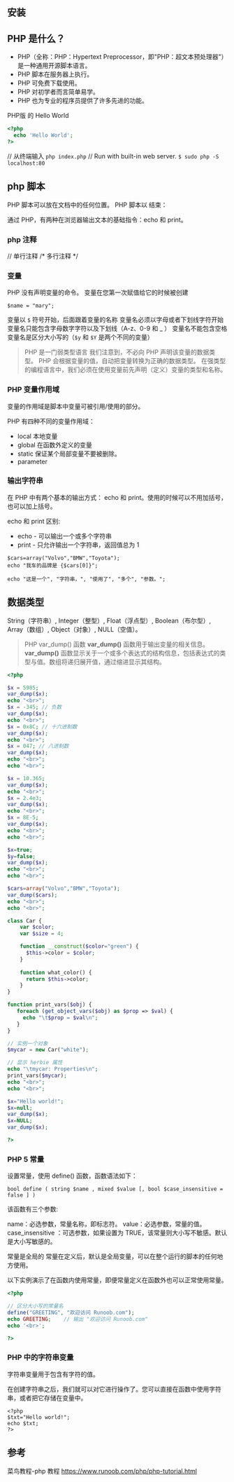 ## 安装

## PHP 是什么？
*   PHP（全称：PHP：Hypertext Preprocessor，即"PHP：超文本预处理器"）是一种通用开源脚本语言。
*   PHP 脚本在服务器上执行。
*   PHP 可免费下载使用。
*   PHP 对初学者而言简单易学。
*   PHP 也为专业的程序员提供了许多先进的功能。


PHP版 的 Hello World
```php
<?php
  echo 'Hello World';
?>
```

// 从终端输入
`php index.php` 
// Run with built-in web server.
`$ sudo php -S localhost:80` 

## php 脚本
PHP 脚本可以放在文档中的任何位置。
PHP 脚本以 <?php 开始，以 ?> 结束：


通过 PHP，有两种在浏览器输出文本的基础指令：echo 和 print。

### php 注释

// 单行注释
/*
多行注释
*/

### 变量

PHP 没有声明变量的命令。
变量在您第一次赋值给它的时候被创建

```
$name = "mary";
```

变量以 `$` 符号开始，后面跟着变量的名称
变量名必须以字母或者下划线字符开始
变量名只能包含字母数字字符以及下划线（A-z、0-9 和 _ ）
变量名不能包含空格
变量名是区分大小写的（`$y` 和 `$Y` 是两个不同的变量）

> PHP 是一门弱类型语言
我们注意到，不必向 PHP 声明该变量的数据类型。
PHP 会根据变量的值，自动把变量转换为正确的数据类型。
在强类型的编程语言中，我们必须在使用变量前先声明（定义）变量的类型和名称。

### PHP 变量作用域
变量的作用域是脚本中变量可被引用/使用的部分。

PHP 有四种不同的变量作用域：
* local 本地变量
* global 在函数外定义的变量
* static 保证某个局部变量不要被删除。
* parameter

### 输出字符串

在 PHP 中有两个基本的输出方式： echo 和 print。使用的时候可以不用加括号，也可以加上括号。

echo 和 print 区别:
* echo - 可以输出一个或多个字符串
* print - 只允许输出一个字符串，返回值总为 1

```
$cars=array("Volvo","BMW","Toyota");
echo "我车的品牌是 {$cars[0]}";

echo "这是一个", "字符串，", "使用了", "多个", "参数。";
```

## 数据类型
String（字符串）, Integer（整型）, Float（浮点型）, Boolean（布尔型）, Array（数组）, Object（对象）, NULL（空值）。

> PHP var_dump() 函数
**var_dump()** 函数用于输出变量的相关信息。
**var_dump()** 函数显示关于一个或多个表达式的结构信息，包括表达式的类型与值。数组将递归展开值，通过缩进显示其结构。

```php
<?php 

$x = 5985;
var_dump($x);
echo "<br>"; 
$x = -345; // 负数 
var_dump($x);
echo "<br>"; 
$x = 0x8C; // 十六进制数
var_dump($x);
echo "<br>";
$x = 047; // 八进制数
var_dump($x);
echo "<br>";
echo "<br>";

$x = 10.365;
var_dump($x);
echo "<br>"; 
$x = 2.4e3;
var_dump($x);
echo "<br>"; 
$x = 8E-5;
var_dump($x);
echo "<br>";
echo "<br>";

$x=true;
$y=false;
var_dump($x);
echo "<br>";
echo "<br>";

$cars=array("Volvo","BMW","Toyota");
var_dump($cars);
echo "<br>";
echo "<br>";

class Car {
    var $color;
    var $size = 4;

    function __construct($color="green") {
      $this->color = $color;
    }
    
    function what_color() {
      return $this->color;
    }
}

function print_vars($obj) {
   foreach (get_object_vars($obj) as $prop => $val) {
     echo "\t$prop = $val\n";
   }
}

// 实例一个对象
$mycar = new Car("white");

// 显示 herbie 属性
echo "\tmycar: Properties\n";
print_vars($mycar);
echo "<br>";
echo "<br>";

$x="Hello world!";
$x=null;
var_dump($x);
$x=NULL;
var_dump($x);

?>
```

### PHP 5 常量
设置常量，使用 define() 函数，函数语法如下：
```
bool define ( string $name , mixed $value [, bool $case_insensitive = false ] )
```

该函数有三个参数:

name：必选参数，常量名称，即标志符。
value：必选参数，常量的值。
case_insensitive ：可选参数，如果设置为 TRUE，该常量则大小写不敏感。默认是大小写敏感的。

常量是全局的
常量在定义后，默认是全局变量，可以在整个运行的脚本的任何地方使用。

以下实例演示了在函数内使用常量，即便常量定义在函数外也可以正常使用常量。

```php
<?php 

// 区分大小写的常量名
define("GREETING", "欢迎访问 Runoob.com");
echo GREETING;    // 输出 "欢迎访问 Runoob.com"
echo '<br>';

?>
```

### PHP 中的字符串变量
字符串变量用于包含有字符的值。

在创建字符串之后，我们就可以对它进行操作了。您可以直接在函数中使用字符串，或者把它存储在变量中。

```
<?php 
$txt="Hello world!"; 
echo $txt; 
?>
```

## 参考

菜鸟教程-php 教程
https://www.runoob.com/php/php-tutorial.html
